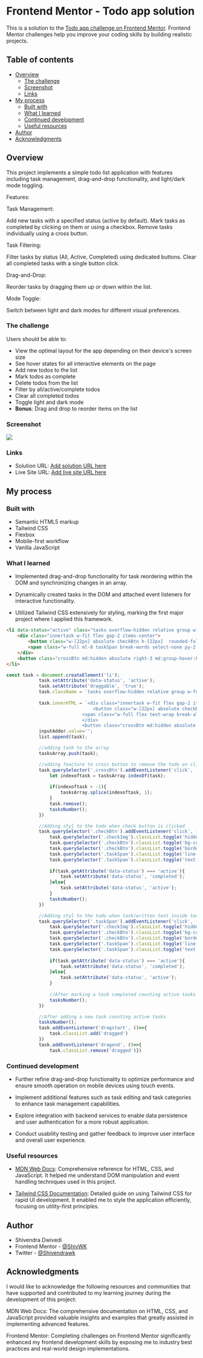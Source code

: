 # Frontend Mentor - Todo app solution

This is a solution to the [Todo app challenge on Frontend Mentor](https://www.frontendmentor.io/challenges/todo-app-Su1_KokOW). Frontend Mentor challenges help you improve your coding skills by building realistic projects. 

## Table of contents

- [Overview](#overview)
  - [The challenge](#the-challenge)
  - [Screenshot](#screenshot)
  - [Links](#links)
- [My process](#my-process)
  - [Built with](#built-with)
  - [What I learned](#what-i-learned)
  - [Continued development](#continued-development)
  - [Useful resources](#useful-resources)
- [Author](#author)
- [Acknowledgments](#acknowledgments)


## Overview
This project implements a simple todo list application with features including task management, drag-and-drop functionality, and light/dark mode toggling.

Features:

Task Management:

Add new tasks with a specified status (active by default).
Mark tasks as completed by clicking on them or using a checkbox.
Remove tasks individually using a cross button.

Task Filtering:

Filter tasks by status (All, Active, Completed) using dedicated buttons.
Clear all completed tasks with a single button click.

Drag-and-Drop:

Reorder tasks by dragging them up or down within the list.

Mode Toggle:

Switch between light and dark modes for different visual preferences.
### The challenge

Users should be able to:

- View the optimal layout for the app depending on their device's screen size
- See hover states for all interactive elements on the page
- Add new todos to the list
- Mark todos as complete
- Delete todos from the list
- Filter by all/active/complete todos
- Clear all completed todos
- Toggle light and dark mode
- **Bonus**: Drag and drop to reorder items on the list

### Screenshot

![](./Screenshot.png)

### Links

- Solution URL: [Add solution URL here](https://github.com/ShivWK/Todo-list-Fronend-Mentor.git)
- Live Site URL: [Add live site URL here](https://todo-list-fronend-mentor.vercel.app/)

## My process

### Built with

- Semantic HTML5 markup
- Tailwind CSS
- Flexbox
- Mobile-first workflow
- Vanilla JavaScript


### What I learned

- Implemented drag-and-drop functionality for task reordering within the DOM and synchronizing changes in an array.

- Dynamically created tasks in the DOM and attached event listeners for interactive functionality.

- Utilized Tailwind CSS extensively for styling, marking the first major project where I applied this framework.

```html
<li data-status="active" class="tasks overflow-hidden relative group w-full items-center justify-between flex bg-white gap-2 py-1.5 px-4 border-b-[0.3px] border-gray-400">
    <div class="innertask w-fit flex gap-2 items-center">
        <button class="w-[22px] absolute checkBtn h-[22px]  rounded-full border-[0.3px] border-gray-400 flex justify-center items-center "><img class="checkImg hidden" src="./images/icon-check.svg" alt=""></button>
        <span class="w-full ml-8 taskSpan break-words select-none py-2 border-2 cursor-pointer border-black outline-none border-none">Complete DSA bsics playlist</span>
    </div>
    <button class="crossBtn md:hidden absolute right-3 md:group-hover:block"><img src="./images/icon-cross.svg" alt=""></button>  
</li> 
```

```js
const task = document.createElement('li');
            task.setAttribute('data-status', 'active');
            task.setAttribute('draggable', 'true');
            task.className = `tasks overflow-hidden relative group w-full items-center justify-between flex ${modeOfList} gap-2 py-1.5 px-3 border-b-[0.3px] border-gray-400`;
            
            task.innerHTML = `<div class="innertask w-fit flex gap-2 items-center">
                                <button class="w-[22px] absolute checkBtn h-[22px]  rounded-full border-[0.3px] border-gray-400 flex justify-center items-center "><img class="checkImg hidden" src="./images/icon-check.svg" alt=""></button>
                            <span class="w-full flex text-wrap break-all items-center ml-8 mr-4 taskSpan select-none py-2 cursor-pointer border-black outline-none ${modeOfTExt} border-none">${inputAdder.value}</span>
                            </div>
                            <button class="crossBtn md:hidden absolute pl-2  right-2 md:group-hover:block"><img src="./images/icon-cross.svg" alt=""></button>`;
            inputAdder.value='';
            list.append(task);

            //adding task to the array
            tasksArray.push(task);

            //adding feacture to cross button to remove the todo on click
            task.querySelector('.crossBtn').addEventListener('click', ()=>{
                let indexoftask = tasksArray.indexOf(task);
                
                if(indexoftask > -1){
                    tasksArray.splice(indexoftask, 1);
                }
                task.remove();
                tasksNumber();              
            })

            //Adding styl to the todo when check button is clicked
            task.querySelector('.checkBtn').addEventListener('click', () => {
                task.querySelector('.checkImg').classList.toggle('hidden');
                task.querySelector('.checkBtn').classList.toggle('bg-custom-gradient');
                task.querySelector('.checkBtn').classList.toggle('border-[0.3px]');
                task.querySelector('.taskSpan').classList.toggle('line-through')
                task.querySelector('.taskSpan').classList.toggle('text-gray-500')
        
                if(task.getAttribute('data-status') === 'active'){
                    task.setAttribute('data-status', 'completed');
                }else{
                    task.setAttribute('data-status', 'active');
                }
                tasksNumber();
            })

            //Adding styl to the todo when task(written text inside todo) is clicked
            task.querySelector('.taskSpan').addEventListener('click', () => {
                task.querySelector('.checkImg').classList.toggle('hidden');
                task.querySelector('.checkBtn').classList.toggle('bg-custom-gradient');
                task.querySelector('.checkBtn').classList.toggle('border-[0.3px]');
                task.querySelector('.taskSpan').classList.toggle('line-through')
                task.querySelector('.taskSpan').classList.toggle('text-gray-500')
        
                if(task.getAttribute('data-status') === 'active'){
                    task.setAttribute('data-status', 'completed');
                }else{
                    task.setAttribute('data-status', 'active');
                }
                
                //After marking a task completed counting active tasks
                tasksNumber();
            })

            //After adding a new task counting active tasks
            tasksNumber();
            task.addEventListener('dragstart', ()=>{
                task.classList.add('dragged')
            })
            task.addEventListener('dragend', ()=>{
                task.classList.remove('dragged')})      
```

### Continued development

- Further refine drag-and-drop functionality to optimize performance and ensure smooth operation on mobile devices using touch events.

- Implement additional features such as task editing and task categories to enhance task management capabilities.

- Explore integration with backend services to enable data persistence and user authentication for a more robust application.

- Conduct usability testing and gather feedback to improve user interface and overall user experience.


### Useful resources

- [MDN Web Docs](https://developer.mozilla.org/en-US/): Comprehensive reference for HTML, CSS, and JavaScript. It helped me understand DOM manipulation and event handling techniques used in this project.
  
- [Tailwind CSS Documentation](https://tailwindcss.com/docs): Detailed guide on using Tailwind CSS for rapid UI development. It enabled me to style the application efficiently, focusing on utility-first principles.


## Author

- Shivendra Dwivedi
- Frontend Mentor - [@ShivWK](https://www.frontendmentor.io/profile/ShivWK)
- Twitter - [@Shivendrawk](https://www.twitter.com/Shivendrawk)

## Acknowledgments

I would like to acknowledge the following resources and communities that have supported and contributed to my learning journey during the development of this project:

MDN Web Docs: The comprehensive documentation on HTML, CSS, and JavaScript provided valuable insights and examples that greatly assisted in implementing advanced features.

Frontend Mentor: Completing challenges on Frontend Mentor significantly enhanced my frontend development skills by exposing me to industry best practices and real-world design implementations.
